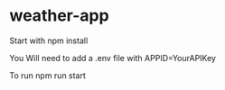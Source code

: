 # weather-app

Start with npm install

You Will need to add a .env file with APPID=YourAPIKey

To run npm run start